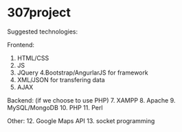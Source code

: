 # 307project

Suggested technologies:

Frontend:
1. HTML/CSS
2. JS 
3. JQuery
4.Bootstrap/AngurlarJS for framework
5. XML/JSON for transfering data
6. AJAX

Backend: (if we choose to use PHP)
7. XAMPP
8. Apache
9. MySQL/MongoDB
10. PHP
11. Perl

Other:
12. Google Maps API
13. socket programming
